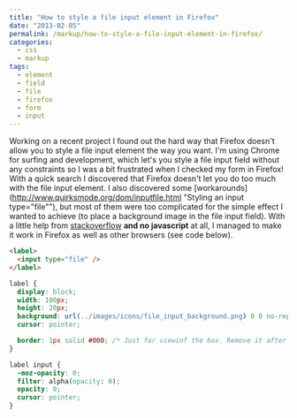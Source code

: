 ```yaml
---
title: "How to style a file input element in Firefox"
date: "2013-02-05"
permalink: /markup/how-to-style-a-file-input-element-in-firefox/
categories:
  - css
  - markup
tags:
  - element
  - field
  - file
  - firefox
  - form
  - input
---
```


Working on a recent project I found out the hard way that Firefox doesn't allow you to style a file input element the way you want. I'm using Chrome for surfing and development, which let's you style a file input field without any constraints so I was a bit frustrated when I checked my form in Firefox! With a quick search I discovered that Firefox doesn't let you do too much with the file input element. I also discovered some [workarounds](http://www.quirksmode.org/dom/inputfile.html "Styling an input type="file""), but most of them were too complicated for the simple effect I wanted to achieve (to place a background image in the file input field). With a little help from [stackoverflow](http://stackoverflow.com/questions/7197835/resize-the-input-type-file-browse-button-in-firefox "Resize the input type=“file” browse button in firefox?") **and no javascript** at all, I managed to make it work in Firefox as well as other browsers (see code below).

```html
<label>
  <input type="file" />
</label>
```

```css
label {
  display: block;
  width: 100px;
  height: 20px;
  background: url(../images/icons/file_input_background.png) 0 0 no-repeat;
  cursor: pointer;

  border: 1px solid #000; /* Just for viewinf the box. Remove it after you apply your own background image */
}

label input {
  -moz-opacity: 0;
  filter: alpha(opacity: 0);
  opacity: 0;
  cursor: pointer;
}
```
